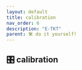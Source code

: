 ```yaml
---
layout: default
title: calibration
nav_order: 6
description: "E-TKT"
parent: 🛠️ do it yourself!
---
```


## 🎛️ calibration
